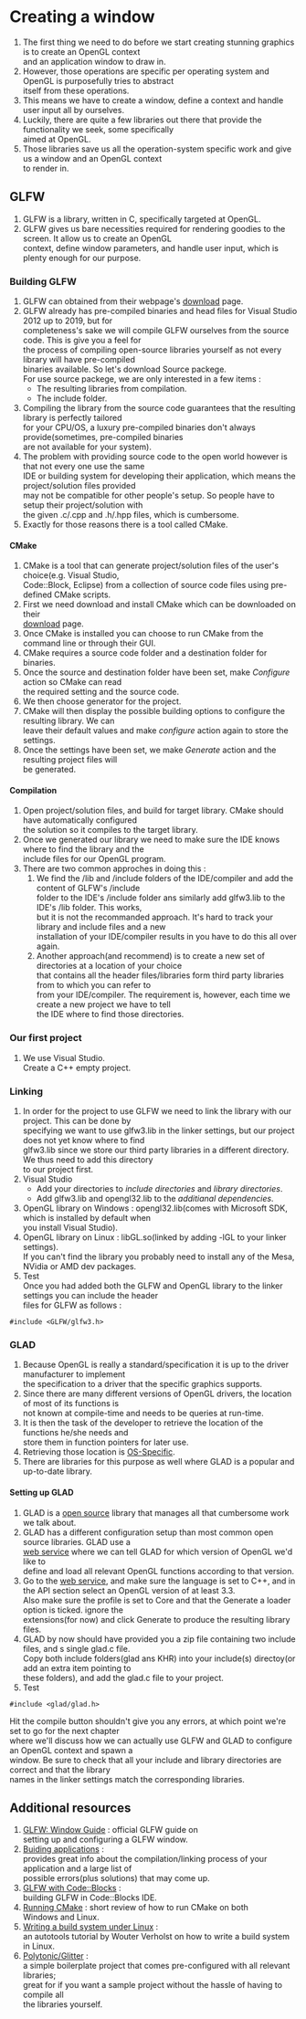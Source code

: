 # Creating a window  
1. The first thing we need to do before we start creating stunning graphics is to create an OpenGL context  
and an application window to draw in.  
2. However, those operations are specific per operating system and OpenGL is purposefully tries to abstract  
itself from these operations.  
3. This means we have to create a window, define a context and handle user input all by ourselves.  
4. Luckily, there are quite a few libraries out there that provide the functionality we seek, some specifically  
aimed at OpenGL.  
5. Those libraries save us all the operation-system specific work and give us a window and an OpenGL context  
to render in.  

## GLFW
1. GLFW is a library, written in C, specifically targeted at OpenGL.  
2. GLFW gives us bare necessities required for rendering goodies to the screen. It allow us to create an OpenGL  
context, define window parameters, and handle user input, which is plenty enough for our purpose.  

### Building GLFW  
1. GLFW can obtained from their webpage's [download](https://www.glfw.org/download.html) page.  
2. GLFW already has pre-compiled binaries and head files for Visual Studio 2012 up to 2019, but for  
completeness's sake we will compile GLFW ourselves from the source code. This is give you a feel for  
the process of compiling open-source libraries yourself as not every library will have pre-compiled  
binaries available. So let's download Source packege.  
For use source packege, we are only interested in a few items :  
    * The resulting libraries from compilation.  
    * The include folder.  
3. Compiling the library from the source code guarantees that the resulting library is perfectly tailored  
for your CPU/OS, a luxury pre-compiled binaries don't always provide(sometimes, pre-compiled binaries  
are not available for your system).  
4. The problem with providing source code to the open world however is that not every one use the same  
IDE or building system for developing their application, which means the project/solution files provided  
may not be compatible for other people's setup. So people have to setup their project/solution with  
the given .c/.cpp and .h/.hpp files, which is cumbersome.  
5. Exactly for those reasons there is a tool called CMake.  

#### CMake
1. CMake is a tool that can generate project/solution files of the user's choice(e.g. Visual Studio,  
Code::Block, Eclipse) from a collection of source code files using pre-defined CMake scripts.  
2. First we need download and install CMake which can be downloaded on their  
[download](http://www.cmake.org/cmake/resources/software.html) page.  
3. Once CMake is installed you can choose to run CMake from the command line or through their GUI.  
4. CMake requires a source code folder and a destination folder for binaries.  
5. Once the source and destination folder have been set, make *Configure* action so CMake can read  
the required setting and the source code.  
6. We then choose generator for the project.  
7. CMake will then display the possible building options to configure the resulting library. We can  
leave their default values and make *configure* action again to store the settings.  
8. Once the settings have been set, we make *Generate* action and the resulting project files will  
be generated.  

#### Compilation  
1. Open project/solution files, and build for target library. CMake should have automatically configured  
the solution so it compiles to the target library.  
2. Once we generated our library we need to make sure the IDE knows where to find the library and the  
include files for our OpenGL program.  
3. There are two common approches in doing this :  
    1. We find the /lib and /include folders of the IDE/compiler and add the content of GLFW's /include   
    folder to the IDE's /include folder ans similarly add glfw3.lib to the IDE's /lib folder. This works,  
    but it is not the recommanded approach. It's hard to track your library and include files and a new  
    installation of your IDE/compiler results in you have to do this all over again.  
    2. Another approach(and recommend) is to create a new set of directories at a location of your choice  
    that contains all the header files/libraries form third party libraries from to which you can refer to  
    from your IDE/compiler. The requirement is, however, each time we create a new project we have to tell  
    the IDE where to find those directories.  

### Our first project  
1. We use Visual Studio.  
    Create a C++ empty project.  

### Linking  
1. In order for the project to use GLFW we need to link the library with our project. This can be done by  
specifying we want to use glfw3.lib in the linker settings, but our project does not yet know where to find  
glfw3.lib since we store our third party libraries in a different directory. We thus need to add this directory  
to our project first.  
2. Visual Studio  
    * Add your directories to *include directories* and *library directories*.  
    * Add glfw3.lib and opengl32.lib to the *additianal dependencies*.  
3. OpenGL library on Windows : opengl32.lib(comes with Microsoft SDK, which is installed by default when  
you install Visual Studio).  
4. OpenGL library on Linux : libGL.so(linked by adding -lGL to your linker settings).  
If you can't find the library you probably need to install any of the Mesa, NVidia or AMD dev packages.  
5. Test  
Once you had added both the GLFW and OpenGL library to the linker settings you can include the header  
files for GLFW as follows :  
```
#include <GLFW/glfw3.h>
```

### GLAD
1. Because OpenGL is really a standard/specification it is up to the driver manufacturer to implement  
the specification to a driver that the specific graphics supports.  
2. Since there are many different versions of OpenGL drivers, the location of most of its functions is   
not known at compile-time and needs to be queries at run-time.  
3. It is then the task of the developer to retrieve the location of the functions he/she needs and  
store them in function pointers for later use.  
4. Retrieving those location is [OS-Specific](https://www.khronos.org/opengl/wiki/Load_OpenGL_Functions).  
5. There are libraries for this purpose as well where GLAD is a popular and up-to-date library.  

#### Setting up GLAD  
1. GLAD is a [open source](https://github.com/Dav1dde/glad) library that manages all that cumbersome work  
we talk about.  
2. GLAD has a different configuration setup than most common open source libraries. GLAD use a  
[web service](https://glad.dav1d.de/) where we can tell GLAD for which version of OpenGL we'd like to  
define and load all relevant OpenGL functions according to that version.  
3. Go to the [web service](https://glad.dav1d.de/), and make sure the language is set to C++, and in  
the API section select an OpenGL version of at least 3.3.  
Also make sure the profile is set to Core and that the Generate a loader option is ticked. ignore the  
extensions(for now) and click Generate to produce the resulting library files.  
4. GLAD by now should have provided you a zip file containing two include files, and s single glad.c file.  
Copy both include folders(glad ans KHR) into your include(s) directoy(or add an extra item pointing to  
these folders), and add the glad.c file to your project.  
5. Test  
```
#include <glad/glad.h>
```
Hit the compile button shouldn't give you any errors, at which point we're set to go for the next chapter  
where we'll discuss how we can actually use GLFW and GLAD to configure an OpenGL context and spawn a  
window. Be sure to check that all your include and library directories are correct and that the library  
names in the linker settings match the corresponding libraries.  

## Additional resources  
1. [GLFW: Window Guide](https://www.glfw.org/docs/latest/window_guide.html) : official GLFW guide on  
setting up and configuring a GLFW window.  
2. [Buiding applications](http://www.opengl-tutorial.org/miscellaneous/building-your-own-c-application/) :  
provides great info about the compilation/linking process of your application and a large list of  
possible errors(plus solutions) that may come up.  
3. [GLFW with Code::Blocks](http://wiki.codeblocks.org/index.php?title=Using_GLFW_with_Code::Blocks) :  
building GLFW in Code::Blocks IDE.  
4. [Running CMake](https://cmake.org/runningcmake/) : short review of how to run CMake on both  
Windows and Linux.  
5. [Writing a build system under Linux](https://learnopengl.com/demo/autotools_tutorial.txt) :  
an autotools tutorial by Wouter Verholst on how to write a build system in Linux.  
6. [Polytonic/Glitter](https://github.com/Polytonic/Glitter) :  
a simple boilerplate project that comes pre-configured with all relevant libraries;  
great for if you want a sample project without the hassle of having to compile all  
the libraries yourself.  


